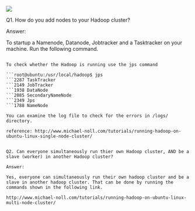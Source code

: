 
![](http://107.170.187.103/BigData/Assignment3.png)

Q1. How do you add nodes to your Hadoop cluster? 

Answer:

To startup a Namenode, Datanode, Jobtracker and a Tasktracker on your machine. Run the following command.

```hduser@ubuntu:~$ /usr/local/hadoop/bin/start-all.sh

To check whether the Hadoop is running use the jps command 

```root@ubuntu:/usr/local/hadoop$ jps
```2287 TaskTracker
```2149 JobTracker
```1938 DataNode
```2085 SecondaryNameNode
```2349 Jps
```1788 NameNode

You can examine the log file to check for the errors in /logs/ directory.

reference: http://www.michael-noll.com/tutorials/running-hadoop-on-ubuntu-linux-single-node-cluster/


Q2. Can everyone simultaneously run thier own Hadoop cluster, AND be a slave (worker) in another Hadoop cluster?

Answer:

Yes, everyone can simultaneously run their own hadoop cluster and be a slave in another hadoop cluster. That can be done by running the commands shown in the following link.

http://www.michael-noll.com/tutorials/running-hadoop-on-ubuntu-linux-multi-node-cluster/


